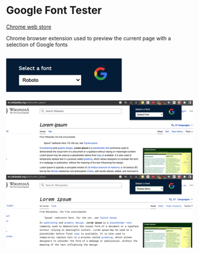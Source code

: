# Google Font Tester

[Chrome web store](https://chrome.google.com/webstore/category/extensions?hl=en)

Chrome browser extension used to preview the current page with a selection of Google fonts

## ![Extension popup](./images/GFT-popup.png)

![App screenshot 1](./images/GFT-screenshot1.png)
</br>
![App screenshot 2](./images/GFT-screenshot2.png)
